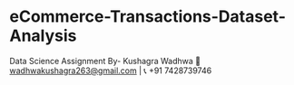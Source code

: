 # eCommerce-Transactions-Dataset-Analysis
Data Science Assignment
By- Kushagra Wadhwa
📧 wadhwakushagra263@gmail.com | 📞 +91 7428739746
